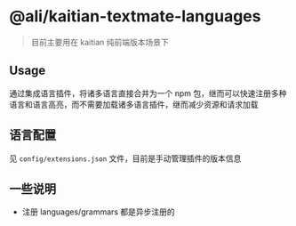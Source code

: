 # @ali/kaitian-textmate-languages
> 目前主要用在 kaitian 纯前端版本场景下

## Usage
通过集成语言插件，将诸多语言直接合并为一个 npm 包，继而可以快速注册多种语言和语言高亮，而不需要加载诸多语言插件，继而减少资源和请求加载

## 语言配置
见 `config/extensions.json` 文件，目前是手动管理插件的版本信息

## 一些说明
* 注册 languages/grammars 都是异步注册的

